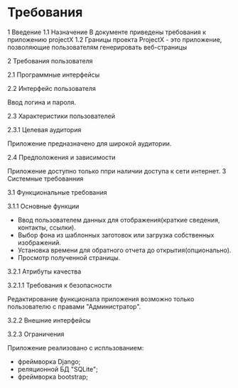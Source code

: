# Требования
1 Введение
1.1 Назначение 
В документе приведены требования к приложению projectX
1.2 Границы проекта
ProjectX - это приложение, позволяющие пользователям генерировать веб-страницы

2 Требования пользователя

2.1 Программные интерфейсы

2.2 Интерфейс пользователя

Ввод логина и пароля.

2.3 Характеристики пользователей

2.3.1 Целевая аудитория

Приложение предназначено для широкой аудитории.

2.4 Предположения и зависимости

Приложение доступно только ппри наличии доступа к сети интернет.
3 Системные требованния

3.1 Функциональные требования

3.1.1 Основные функции

- Ввод пользователем данных для отображения(краткие сведения, контакты, ссылки).
- Выбор фона из шаблонных заготовок или загрузка собственных изображений.
- Установка времени для обратного отчета до открытия(опционально).
- Просмотр полученной страницы. 

3.2.1 Атрибуты качества

3.2.1.1 Требования к безопасности

Редактирование функционала приложения возможно только пользователю с правами "Администратор". 

3.2.2 Внешние интерфейсы

3.2.3 Ограничения

Приложение реализовано с испльзованием:

- фреймворка Django;
- реляционной БД "SQLite";
- фреймворка bootstrap;
